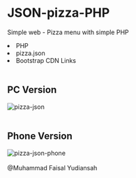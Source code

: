 # JSON-pizza-PHP
Simple web - Pizza menu with simple PHP

<li>PHP</li>
<li>pizza.json</li>
<li>Bootstrap CDN Links</li>
<br>

## PC Version
![pizza-json](https://github.com/faisalyudiansah/JSON-pizza-PHP/assets/142356615/7de842a7-683a-4f1a-8cb0-7e232431fbf1)
<br>
<br>
## Phone Version
![pizza-json-phone](https://github.com/faisalyudiansah/JSON-pizza-PHP/assets/142356615/6cace46f-f60e-4f0f-809a-c777363f6bf7)
<br>
<br>
@Muhammad Faisal Yudiansah
